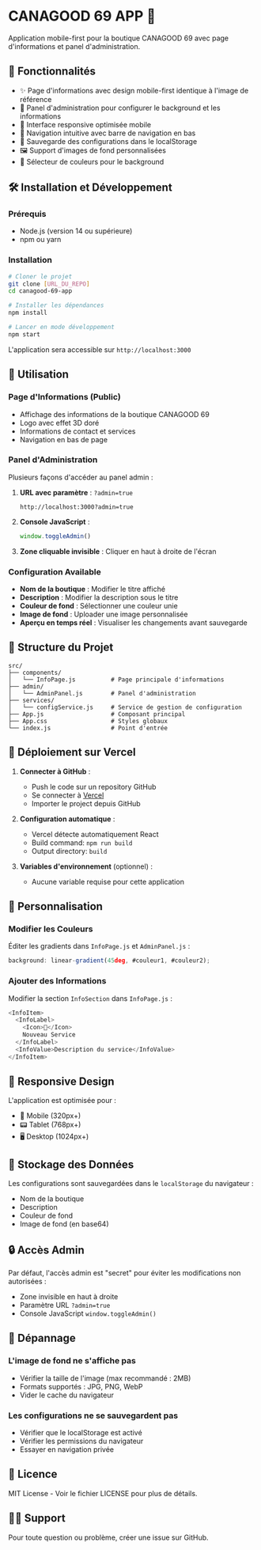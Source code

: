 # CANAGOOD 69 APP 🌿

Application mobile-first pour la boutique CANAGOOD 69 avec page d'informations et panel d'administration.

## 🚀 Fonctionnalités

- ✨ Page d'informations avec design mobile-first identique à l'image de référence
- 🎨 Panel d'administration pour configurer le background et les informations
- 📱 Interface responsive optimisée mobile
- 🎯 Navigation intuitive avec barre de navigation en bas
- 💾 Sauvegarde des configurations dans le localStorage
- 🖼️ Support d'images de fond personnalisées
- 🎨 Sélecteur de couleurs pour le background

## 🛠️ Installation et Développement

### Prérequis
- Node.js (version 14 ou supérieure)
- npm ou yarn

### Installation
```bash
# Cloner le projet
git clone [URL_DU_REPO]
cd canagood-69-app

# Installer les dépendances
npm install

# Lancer en mode développement
npm start
```

L'application sera accessible sur `http://localhost:3000`

## 🎯 Utilisation

### Page d'Informations (Public)
- Affichage des informations de la boutique CANAGOOD 69
- Logo avec effet 3D doré
- Informations de contact et services
- Navigation en bas de page

### Panel d'Administration
Plusieurs façons d'accéder au panel admin :

1. **URL avec paramètre** : `?admin=true`
   ```
   http://localhost:3000?admin=true
   ```

2. **Console JavaScript** :
   ```javascript
   window.toggleAdmin()
   ```

3. **Zone cliquable invisible** : Cliquer en haut à droite de l'écran

### Configuration Available
- **Nom de la boutique** : Modifier le titre affiché
- **Description** : Modifier la description sous le titre
- **Couleur de fond** : Sélectionner une couleur unie
- **Image de fond** : Uploader une image personnalisée
- **Aperçu en temps réel** : Visualiser les changements avant sauvegarde

## 📁 Structure du Projet

```
src/
├── components/
│   └── InfoPage.js          # Page principale d'informations
├── admin/
│   └── AdminPanel.js        # Panel d'administration
├── services/
│   └── configService.js     # Service de gestion de configuration
├── App.js                   # Composant principal
├── App.css                  # Styles globaux
└── index.js                 # Point d'entrée
```

## 🚀 Déploiement sur Vercel

1. **Connecter à GitHub** :
   - Push le code sur un repository GitHub
   - Se connecter à [Vercel](https://vercel.com)
   - Importer le project depuis GitHub

2. **Configuration automatique** :
   - Vercel détecte automatiquement React
   - Build command: `npm run build`
   - Output directory: `build`

3. **Variables d'environnement** (optionnel) :
   - Aucune variable requise pour cette application

## 🎨 Personnalisation

### Modifier les Couleurs
Éditer les gradients dans `InfoPage.js` et `AdminPanel.js` :
```javascript
background: linear-gradient(45deg, #couleur1, #couleur2);
```

### Ajouter des Informations
Modifier la section `InfoSection` dans `InfoPage.js` :
```javascript
<InfoItem>
  <InfoLabel>
    <Icon>🚀</Icon>
    Nouveau Service
  </InfoLabel>
  <InfoValue>Description du service</InfoValue>
</InfoItem>
```

## 📱 Responsive Design

L'application est optimisée pour :
- 📱 Mobile (320px+)
- 📟 Tablet (768px+)
- 🖥️ Desktop (1024px+)

## 💾 Stockage des Données

Les configurations sont sauvegardées dans le `localStorage` du navigateur :
- Nom de la boutique
- Description
- Couleur de fond
- Image de fond (en base64)

## 🔒 Accès Admin

Par défaut, l'accès admin est "secret" pour éviter les modifications non autorisées :
- Zone invisible en haut à droite
- Paramètre URL `?admin=true`
- Console JavaScript `window.toggleAdmin()`

## 🐛 Dépannage

### L'image de fond ne s'affiche pas
- Vérifier la taille de l'image (max recommandé : 2MB)
- Formats supportés : JPG, PNG, WebP
- Vider le cache du navigateur

### Les configurations ne se sauvegardent pas
- Vérifier que le localStorage est activé
- Vérifier les permissions du navigateur
- Essayer en navigation privée

## 📄 Licence

MIT License - Voir le fichier LICENSE pour plus de détails.

## 👨‍💻 Support

Pour toute question ou problème, créer une issue sur GitHub.